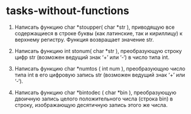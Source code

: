 # tasks-without-functions
1. Написать функцию char *stoupper( char *str ), приводящую все содержащиеся
в строке буквы (как латинские, так и кириллицу) к верхнему регистру. Функция
возвращает значение str.

2. Написать функцию int stonum( char *str ), преобразующую строку цифр str
(возможен ведущий знак ‘+’ или ‘-‘) в число типа int.

3. Написать функцию char *numtos ( int num ), преобразующую число типа int в его
цифровую запись str (возможен ведущий знак ‘+’ или ‘-‘).

4. Написать функцию char *bintodec ( char *bin ), преобразующую двоичную запись
целого положительного числа (строка bin) в строку, изображающую десятичную
запись этого же числа.

